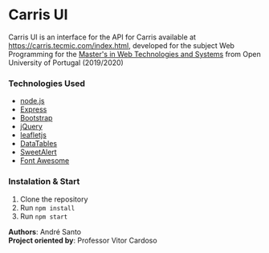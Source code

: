 # Carris UI

Carris UI is an interface for the API for Carris available at https://carris.tecmic.com/index.html, developed for the subject Web Programming for the [Master's in Web Technologies and Systems](http://www2.uab.pt/guiainformativo/eng_detailcursos.php?curso=63) from Open University of Portugal (2019/2020)

### Technologies Used

* [node.js](https://nodejs.org/)
* [Express](https://expressjs.com/)
* [Bootstrap](https://getbootstrap.com/)
* [jQuery](https://jquery.com/)
* [leafletjs](https://leafletjs.com/)
* [DataTables](https://datatables.net/)
* [SweetAlert](https://sweetalert.js.org/)
* [Font Awesome](https://fontawesome.com/)

### Instalation & Start

1. Clone the repository
2. Run `npm install`
3. Run `npm start`

**Authors**: André Santo\
**Project oriented by**: Professor Vitor Cardoso